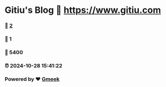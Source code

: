 # Gitiu's Blog :link: https://www.gitiu.com 
### :page_facing_up: [2](https://www.gitiu.com/tag.html) 
### :speech_balloon: 1 
### :hibiscus: 5400 
### :alarm_clock: 2024-10-28 15:41:22 
### Powered by :heart: [Gmeek](https://github.com/Meekdai/Gmeek)
